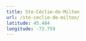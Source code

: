 ```yaml
---
title: Ste-Céclie-de-Milton
url: /ste-ceclie-de-milton/
latitude: 45.484
longitude: -72.759
---
```

